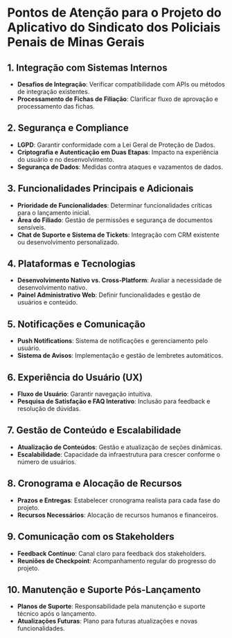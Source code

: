 # Pontos de Atenção para o Projeto do Aplicativo do Sindicato dos Policiais Penais de Minas Gerais

## 1. Integração com Sistemas Internos
- **Desafios de Integração**: Verificar compatibilidade com APIs ou métodos de integração existentes.
- **Processamento de Fichas de Filiação**: Clarificar fluxo de aprovação e processamento das fichas.

## 2. Segurança e Compliance
- **LGPD**: Garantir conformidade com a Lei Geral de Proteção de Dados.
- **Criptografia e Autenticação em Duas Etapas**: Impacto na experiência do usuário e no desenvolvimento.
- **Segurança de Dados**: Medidas contra ataques e vazamentos de dados.

## 3. Funcionalidades Principais e Adicionais
- **Prioridade de Funcionalidades**: Determinar funcionalidades críticas para o lançamento inicial.
- **Área do Filiado**: Gestão de permissões e segurança de documentos sensíveis.
- **Chat de Suporte e Sistema de Tickets**: Integração com CRM existente ou desenvolvimento personalizado.

## 4. Plataformas e Tecnologias
- **Desenvolvimento Nativo vs. Cross-Platform**: Avaliar a necessidade de desenvolvimento nativo.
- **Painel Administrativo Web**: Definir funcionalidades e gestão de usuários e conteúdo.

## 5. Notificações e Comunicação
- **Push Notifications**: Sistema de notificações e gerenciamento pelo usuário.
- **Sistema de Avisos**: Implementação e gestão de lembretes automáticos.

## 6. Experiência do Usuário (UX)
- **Fluxo de Usuário**: Garantir navegação intuitiva.
- **Pesquisa de Satisfação e FAQ Interativo**: Inclusão para feedback e resolução de dúvidas.

## 7. Gestão de Conteúdo e Escalabilidade
- **Atualização de Conteúdos**: Gestão e atualização de seções dinâmicas.
- **Escalabilidade**: Capacidade da infraestrutura para crescer conforme o número de usuários.

## 8. Cronograma e Alocação de Recursos
- **Prazos e Entregas**: Estabelecer cronograma realista para cada fase do projeto.
- **Recursos Necessários**: Alocação de recursos humanos e financeiros.

## 9. Comunicação com os Stakeholders
- **Feedback Contínuo**: Canal claro para feedback dos stakeholders.
- **Reuniões de Checkpoint**: Acompanhamento regular do progresso do projeto.

## 10. Manutenção e Suporte Pós-Lançamento
- **Planos de Suporte**: Responsabilidade pela manutenção e suporte técnico após o lançamento.
- **Atualizações Futuras**: Plano para futuras atualizações e novas funcionalidades.

